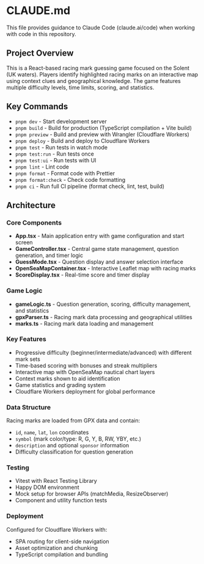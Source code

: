# CLAUDE.md

This file provides guidance to Claude Code (claude.ai/code) when working with code in this repository.

## Project Overview

This is a React-based racing mark guessing game focused on the Solent (UK waters). Players identify highlighted racing marks on an interactive map using context clues and geographical knowledge. The game features multiple difficulty levels, time limits, scoring, and statistics.

## Key Commands

- `pnpm dev` - Start development server
- `pnpm build` - Build for production (TypeScript compilation + Vite build)
- `pnpm preview` - Build and preview with Wrangler (Cloudflare Workers)
- `pnpm deploy` - Build and deploy to Cloudflare Workers
- `pnpm test` - Run tests in watch mode
- `pnpm test:run` - Run tests once
- `pnpm test:ui` - Run tests with UI
- `pnpm lint` - Lint code
- `pnpm format` - Format code with Prettier
- `pnpm format:check` - Check code formatting
- `pnpm ci` - Run full CI pipeline (format check, lint, test, build)

## Architecture

### Core Components

- **App.tsx** - Main application entry with game configuration and start screen
- **GameController.tsx** - Central game state management, question generation, and timer logic
- **GuessMode.tsx** - Question display and answer selection interface
- **OpenSeaMapContainer.tsx** - Interactive Leaflet map with racing marks
- **ScoreDisplay.tsx** - Real-time score and timer display

### Game Logic

- **gameLogic.ts** - Question generation, scoring, difficulty management, and statistics
- **gpxParser.ts** - Racing mark data processing and geographical utilities
- **marks.ts** - Racing mark data loading and management

### Key Features

- Progressive difficulty (beginner/intermediate/advanced) with different mark sets
- Time-based scoring with bonuses and streak multipliers
- Interactive map with OpenSeaMap nautical chart layers
- Context marks shown to aid identification
- Game statistics and grading system
- Cloudflare Workers deployment for global performance

### Data Structure

Racing marks are loaded from GPX data and contain:

- `id`, `name`, `lat`, `lon` coordinates
- `symbol` (mark color/type: R, G, Y, B, RW, YBY, etc.)
- `description` and optional `sponsor` information
- Difficulty classification for question generation

### Testing

- Vitest with React Testing Library
- Happy DOM environment
- Mock setup for browser APIs (matchMedia, ResizeObserver)
- Component and utility function tests

### Deployment

Configured for Cloudflare Workers with:

- SPA routing for client-side navigation
- Asset optimization and chunking
- TypeScript compilation and bundling
